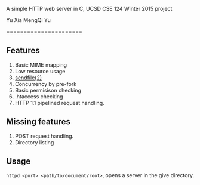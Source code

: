 A simple HTTP web server in C, UCSD CSE 124 Winter 2015 project

Yu Xia
MengQi Yu

======================

Features
--------

1. Basic MIME mapping
2. Low resource usage
3. [sendfile(2)](http://kernel.org/doc/man-pages/online/pages/man2/sendfile.2.html)
4. Concurrency by pre-fork
5. Basic permisison checking
6. .htaccess checking
7. HTTP 1.1 pipelined request handling.

Missing features
------------
1. POST request handling.
2. Directory listing

Usage
-----

`httpd <port> <path/to/document/root>`, opens a server in the give directory.
